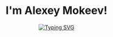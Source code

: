 
<h1 align="center">I'm Alexey Mokeev!</h1>
<p align="center"> <a href="https://git.io/typing-svg"><img src="https://readme-typing-svg.demolab.com?font=Fira+Code&duration=1000&pause=1&color=1A9AF7&center=true&width=435&lines=Hello!;My+name+is+Alex!;I'm+studying+GoLang!;Go%2C+Go%2C+Go!" alt="Typing SVG" /></a> </p>
